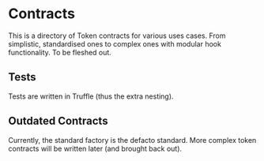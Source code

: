 # Contracts

This is a directory of Token contracts for various uses cases. From simplistic, standardised ones to complex ones with modular hook functionality. To be fleshed out.

## Tests

Tests are written in Truffle (thus the extra nesting).

## Outdated Contracts

Currently, the standard factory is the defacto standard. More complex token contracts will be written later (and brought back out).
